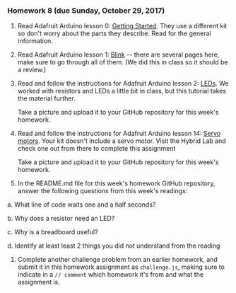 ### Homework 8 (due Sunday, October 29, 2017)

1. Read Adafruit Arduino lesson 0: [Getting Started](https://learn.adafruit.com/lesson-0-getting-started?view=all). They use a different kit so don't worry about the parts they describe.  Read for the general information.

1. Read Adafruit Arduino lesson 1: [Blink](https://learn.adafruit.com/adafruit-arduino-lesson-1-blink) -- there are several pages here, make sure to go through all of them. (We did this in class so it should be a review.)

1. Read and follow the instructions for Adafruit Arduino lesson 2: [LEDs](https://learn.adafruit.com/adafruit-arduino-lesson-2-leds). We worked with resistors and LEDs a little bit in class, but this tutorial takes the material further.
   
   Take a picture and upload it to your GitHub repository for this week's homework.

1. Read and follow the instructions for Adafruit Arduino lesson 14: [Servo motors](https://learn.adafruit.com/adafruit-arduino-lesson-14-servo-motors). Your kit doesn't include a servo motor. Visit the Hybrid Lab and check one out from there to complete this assignment
   
   Take a picture and upload it to your GitHub repository for this week's homework.


1. In the README.md file for this week's homework GitHub repository, answer the following questions from this week's readings: 

  a. What line of code waits one and a half seconds? 

  b. Why does a resistor need an LED? 

  c. Why is a breadboard useful?

  d. Identify at least least 2 things you did not understand from the reading 

1. Complete another challenge problem from an earlier homework, and submit it in this homework assignment as `challenge.js`, making sure to indicate in a `// comment` which homework it's from and what the assignment is.